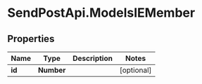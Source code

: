 # SendPostApi.ModelsIEMember

## Properties
Name | Type | Description | Notes
------------ | ------------- | ------------- | -------------
**id** | **Number** |  | [optional] 
